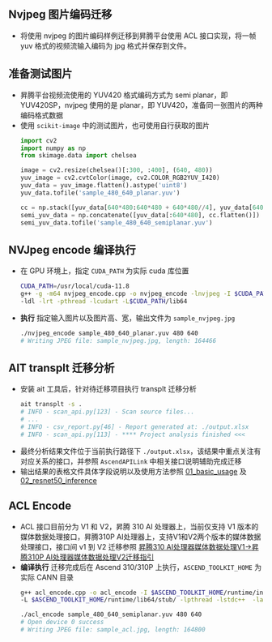 ## Nvjpeg 图片编码迁移
- 将使用 nvjpeg 的图片编码样例迁移到昇腾平台使用 ACL 接口实现，将一帧 yuv 格式的视频流输入编码为 jpg 格式并保存到文件。

## 准备测试图片
- 昇腾平台视频流使用的 YUV420 格式编码方式为 semi planar，即 YUV420SP，nvjpeg 使用的是 planar，即 YUV420，准备同一张图片的两种编码格式数据
- 使用 `scikit-image` 中的测试图片，也可使用自行获取的图片
  ```py
  import cv2
  import numpy as np
  from skimage.data import chelsea

  image = cv2.resize(chelsea()[:300, :400], (640, 480))
  yuv_image = cv2.cvtColor(image, cv2.COLOR_RGB2YUV_I420)
  yuv_data = yuv_image.flatten().astype('uint8')
  yuv_data.tofile('sample_480_640_planar.yuv')

  cc = np.stack([yuv_data[640*480:640*480 + 640*480//4], yuv_data[640*480 + 640*480//4:]]).T.flatten()
  semi_yuv_data = np.concatenate([yuv_data[:640*480], cc.flatten()])
  semi_yuv_data.tofile('sample_480_640_semiplanar.yuv')
  ```
## NVJpeg encode 编译执行
- 在 GPU 环境上，指定 `CUDA_PATH` 为实际 cuda 库位置
  ```sh
  CUDA_PATH=/usr/local/cuda-11.8
  g++ -g -m64 nvjpeg_encode.cpp -o nvjpeg_encode -lnvjpeg -I $CUDA_PATH/targets/x86_64-linux/include \
  -ldl -lrt -pthread -lcudart -L$CUDA_PATH/lib64
  ```
- **执行** 指定输入图片以及图片高、宽，输出文件为 `sample_nvjpeg.jpg`
  ```sh
  ./nvjpeg_encode sample_480_640_planar.yuv 480 640
  # Writing JPEG file: sample_nvjpeg.jpg, length: 164466
  ```
## AIT transplt 迁移分析
- 安装 ait 工具后，针对待迁移项目执行 transplt 迁移分析
  ```sh
  ait transplt -s .
  # INFO - scan_api.py[123] - Scan source files...
  # ...
  # INFO - csv_report.py[46] - Report generated at: ./output.xlsx
  # INFO - scan_api.py[113] - **** Project analysis finished <<<
  ```
- 最终分析结果文件位于当前执行路径下 `./output.xlsx`，该结果中重点关注有对应关系的接口，并参照 `AscendAPILink` 中相关接口说明辅助完成迁移
- 输出结果的表格文件具体字段说明以及使用方法参照 [01_basic_usage](../01_basic_usage) 及 [02_resnet50_inference](02_resnet50_inference)
## ACL Encode
- ACL 接口目前分为 V1 和 V2，昇腾 310 AI 处理器上，当前仅支持 V1 版本的媒体数据处理接口，昇腾310P AI处理器上，支持V1和V2两个版本的媒体数据处理接口，接口间 v1 到 V2 迁移参照 [昇腾310 AI处理器媒体数据处理V1->昇腾310P AI处理器媒体数据处理V2迁移指引](https://www.hiascend.com/document/detail/zh/CANNCommunityEdition/70RC1alpha001/infacldevg/aclcppdevg/aclcppdevg_000165.html)
- **编译执行** 迁移完成后在 Ascend 310/310P 上执行，`ASCEND_TOOLKIT_HOME` 为实际 CANN 目录
  ```sh
  g++ acl_encode.cpp -o acl_encode -I $ASCEND_TOOLKIT_HOME/runtime/include -DENABLE_DVPP_INTERFACE \
  -L $ASCEND_TOOLKIT_HOME/runtime/lib64/stub/ -lpthread -lstdc++  -lascendcl -lacl_dvpp

  ./acl_encode sample_480_640_semiplanar.yuv 480 640
  # Open device 0 success
  # Writing JPEG file: sample_acl.jpg, length: 164800
  ```
